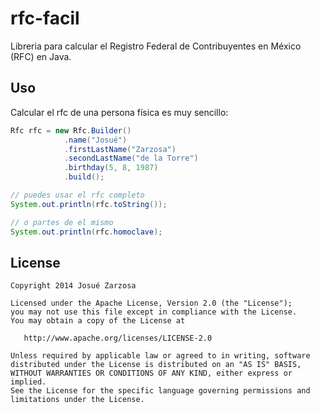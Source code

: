 rfc-facil
=========

Libreria para calcular el Registro Federal de Contribuyentes en México (RFC) en Java.

Uso
---
Calcular el rfc de una persona física es muy sencillo:
```java
Rfc rfc = new Rfc.Builder()
            .name("Josué")
            .firstLastName("Zarzosa")
            .secondLastName("de la Torre")
            .birthday(5, 8, 1987)
            .build();

// puedes usar el rfc completo
System.out.println(rfc.toString());

// o partes de el mismo
System.out.println(rfc.homoclave);
```
License
-------

    Copyright 2014 Josué Zarzosa

    Licensed under the Apache License, Version 2.0 (the "License");
    you may not use this file except in compliance with the License.
    You may obtain a copy of the License at

       http://www.apache.org/licenses/LICENSE-2.0

    Unless required by applicable law or agreed to in writing, software
    distributed under the License is distributed on an "AS IS" BASIS,
    WITHOUT WARRANTIES OR CONDITIONS OF ANY KIND, either express or implied.
    See the License for the specific language governing permissions and
    limitations under the License.
